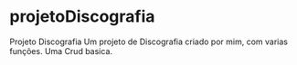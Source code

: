 # projetoDiscografia
Projeto Discografia
Um projeto de Discografia criado por mim, com varias funções.
Uma Crud basica.
